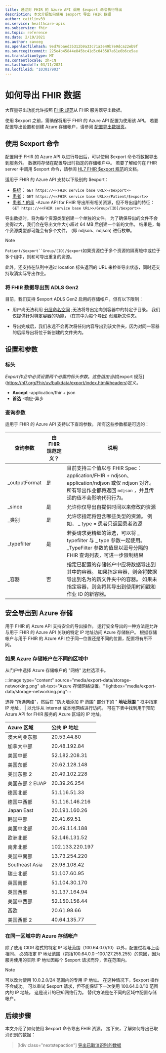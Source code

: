 ```yaml
---
title: 通过对 FHIR 的 Azure API 调用 $export 命令执行导出
description: 本文介绍如何使用 $export 导出 FHIR 数据
author: caitlinv39
ms.service: healthcare-apis
ms.subservice: fhir
ms.topic: reference
ms.date: 2/19/2021
ms.author: cavoeg
ms.openlocfilehash: 9ed78baed35312b9a33c71a3e49b7e9dca22eb9f
ms.sourcegitcommit: 225e4b45844e845bc41d5c043587a61e6b6ce5ae
ms.translationtype: MT
ms.contentlocale: zh-CN
ms.lasthandoff: 03/11/2021
ms.locfileid: "103017903"
---
```

# <a name="how-to-export-fhir-data"></a>如何导出 FHIR 数据


大容量导出功能允许按照 [FHIR 规范](https://hl7.org/fhir/uv/bulkdata/export/index.html)从 FHIR 服务器导出数据。 

使用 $export 之前，需确保将用于 FHIR 的 Azure API 配置为使用该 API。 若要配置导出设置和创建 Azure 存储帐户，请参阅 [配置导出数据页](configure-export-data.md)。

## <a name="using-export-command"></a>使用 $export 命令

配置用于 FHIR 的 Azure API 以进行导出后，可以使用 $export 命令将数据导出到服务外。 数据将存储在配置导出时指定的存储帐户中。 若要了解如何在 FHIR server 中调用 $export 命令，请参阅 [HL7 FHIR $export 规范](https://hl7.org/Fhir/uv/bulkdata/export/index.html)的文档。 

适用于 FHIR 的 Azure API 支持以下级别的 $export：
* [系统](https://hl7.org/Fhir/uv/bulkdata/export/index.html#endpoint---system-level-export)： `GET https://<<FHIR service base URL>>/$export>>`
* [患者](https://hl7.org/Fhir/uv/bulkdata/export/index.html#endpoint---all-patients)： `GET https://<<FHIR service base URL>>/Patient/$export>>`
* [患者 * 的组](https://hl7.org/Fhir/uv/bulkdata/export/index.html#endpoint---group-of-patients) -Azure API for FHIR 导出所有相关资源，但不导出组的特征： `GET https://<<FHIR service base URL>>/Group/[ID]/$export>>`

导出数据时，将为每个资源类型创建一个单独的文件。 为了确保导出的文件不会变得过大，我们会在导出文件大小超过 64 MB 后创建一个新的文件。 结果是，每个资源类型都可能会有多个文件， (即 ndjson、ndjson) 进行枚举。 


> [!Note] 
> `Patient/$export``Group/[ID]/$export`如果资源位于多个资源的隔离舱中或位于多个组中，则和可导出重复的资源。

此外，还支持在队列中通过 location 标头返回的 URL 来检查导出状态，同时还支持取消实际导出作业。

### <a name="exporting-fhir-data-to-adls-gen2"></a>将 FHIR 数据导出到 ADLS Gen2

目前，我们支持 $export ADLS Gen2 启用的存储帐户，但有以下限制：

- 用户尚无法利用 [分层命名空间](https://docs.microsoft.com/azure/storage/blobs/data-lake-storage-namespace) ;无法将导出定向到容器中的特定子目录。 我们仅提供针对特定容器的功能， (在其中为每个导出) 创建新文件夹。

- 导出完成后，我们永远不会再次将任何内容导出到该文件夹，因为对同一容器的后续导出将位于新创建的文件夹内。


## <a name="settings-and-parameters"></a>设置和参数

### <a name="headers"></a>标头
$Export 作业中必须设置两个必需的标头参数。 这些值由当前 [$export 规范](https://hl7.org/Fhir/uv/bulkdata/export/index.html#headers)定义。
* **Accept** -application/fhir + json
* **首选** -响应-异步

### <a name="query-parameters"></a>查询参数
适用于 FHIR 的 Azure API 支持以下查询参数。 所有这些参数都是可选的：

|查询参数        | 由 FHIR 规范定义？    |  说明|
|------------------------|---|------------|
| \_outputFormat | 是 | 目前支持三个值以与 FHIR Spec： application/FHIR + ndjson、application/ndjson 或仅 ndjson 对齐。 所有导出作业都将返回 `ndjson` ，并且传递的值不会影响代码行为。 |
| \_since | 是 | 允许你仅导出自提供时间以来修改的资源 |
| \_类别 | 是 | 允许您指定将包含哪些类型的资源。 例如， \_ type = 患者只返回患者资源|
| \_typefilter | 是 | 若要请求更精细的筛选，可以将 \_ typefilter 与 \_ type 参数一起使用。 _TypeFilter 参数的值是以逗号分隔的 FHIR 查询列表，可进一步限制结果 |
| \_容器 | 否 |  指定已配置的存储帐户中应将数据导出到其中的容器。 如果指定容器，则会将数据导出到名为的新文件夹中的容器。 如果未指定容器，则会将其导出到使用时间戳和作业 ID 的新容器。 |

## <a name="secure-export-to-azure-storage"></a>安全导出到 Azure 存储

用于 FHIR 的 Azure API 支持安全的导出操作。 运行安全导出的一种方法是允许与用于 FHIR 的 Azure API 关联的特定 IP 地址访问 Azure 存储帐户。 根据存储帐户与用于 FHIR 的 Azure API 位于同一位置还是不同的位置，配置将有所不同。

### <a name="when-the-azure-storage-account-is-in-a-different-region"></a>如果 Azure 存储帐户在不同的区域中

从门户中选择 Azure 存储帐户的 "网络" 边栏选项卡。 

   :::image type="content" source="media/export-data/storage-networking.png" alt-text="Azure 存储网络设置。" lightbox="media/export-data/storage-networking.png":::
   
选择 "所选网络"，然后在 "防火墙添加 IP 范围" 部分下的 " **地址范围** " 框中指定 IP 地址， \| 以允许从 internet 或本地网络进行访问。 可在下表中找到用于预配 Azure API for FHIR 服务的 Azure 区域的 IP 地址。

|**Azure 区域**         |**公共 IP 地址** |
|:----------------------|:-------------------|
| 澳大利亚东部       | 20.53.44.80       |
| 加拿大中部       | 20.48.192.84      |
| 美国中部           | 52.182.208.31     |
| 美国东部              | 20.62.128.148     |
| 美国东部 2            | 20.49.102.228     |
| 美国东部 2 EUAP       | 20.39.26.254      |
| 德国北部        | 51.116.51.33      |
| 德国中西部 | 51.116.146.216    |
| Japan East           | 20.191.160.26     |
| 韩国中部        | 20.41.69.51       |
| 美国中北部     | 20.49.114.188     |
| 欧洲北部         | 52.146.131.52     |
| 南非北部   | 102.133.220.197   |
| 美国中南部     | 13.73.254.220     |
| Southeast Asia       | 23.98.108.42      |
| 瑞士北部    | 51.107.60.95      |
| 英国南部             | 51.104.30.170     |
| 英国西部              | 51.137.164.94     |
| 美国中西部      | 52.150.156.44     |
| 西欧          | 20.61.98.66       |
| 美国西部 2            | 40.64.135.77      |

### <a name="when-the-azure-storage-account-is-in-the-same-region"></a>在同一区域中的 Azure 存储帐户

除了使用 CIDR 格式的特定 IP 地址范围（100.64.0.0/10）以外，配置过程与上面相同。 必须指定 IP 地址范围（包括100.64.0.0 –100.127.255.255）的原因，因为服务使用的实际 IP 地址因每个 $export 请求而异，但在范围内。

> [!Note] 
> 可以改为使用 10.0.2.0/24 范围内的专用 IP 地址。 在这种情况下，$export 操作不会成功。 可以重试 $export 请求，但不能保证下一次使用 100.64.0.0/10 范围内的 IP 地址。 这是设计的已知网络行为。 替代方法是在不同的区域中配置存储帐户。
    
## <a name="next-steps"></a>后续步骤

本文介绍了如何使用 $export 命令导出 FHIR 资源。 接下来，了解如何导出已取消识别的数据：
 
>[!div class="nextstepaction"]
>[导出已取消识别的数据](de-identified-export.md)
